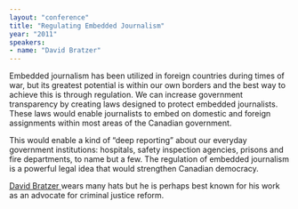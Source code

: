 ```yaml
---
layout: "conference"
title: "Regulating Embedded Journalism"
year: "2011"
speakers:
- name: "David Bratzer"
---
```



Embedded journalism has been utilized in foreign countries during times of
war, but its greatest potential is within our own borders and the best way to
achieve this is through regulation. We can increase government transparency by
creating laws designed to protect embedded journalists. These laws would
enable journalists to embed on domestic and foreign assignments within most
areas of the Canadian government.

This would enable a kind of “deep reporting” about our everyday government
institutions: hospitals, safety inspection agencies, prisons and fire
departments, to name but a few. The regulation of embedded journalism is a
powerful legal idea that would strengthen Canadian democracy.

[David Bratzer
](https://web.archive.org/web/20210507225047/http://www.bratzer.net/)wears
many hats but he is perhaps best known for his work as an advocate for
criminal justice reform.


[//]: # (Retrieved from https://web.archive.org/web/20210413201442/https://www.ideawave.ca/2011-conference/regulating-embedded-journalism)